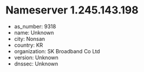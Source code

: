 # Nameserver 1.245.143.198

* as_number: 9318
* name: Unknown
* city: Nonsan
* country: KR
* organization: SK Broadband Co Ltd
* version: Unknown
* dnssec: Unknown
